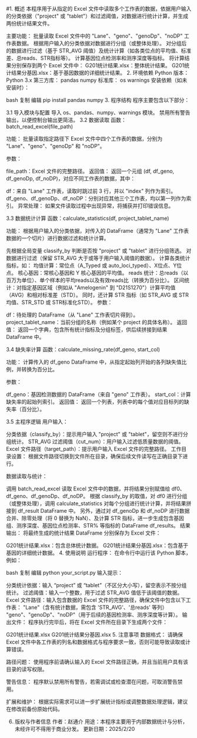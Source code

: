 #1. 概述
本程序用于从指定的 Excel 文件中读取多个工作表的数据，依据用户输入的分类依据（"project" 或 "tablet"）和过滤阈值，对数据进行统计计算，并生成两份统计结果文件。

主要功能：
批量读取 Excel 文件中的 "Lane"、"geno"、"genoDp"、"noDP" 工作表数据。
根据用户输入的分类依据对数据进行分组（或整体处理）。
对分组后的数据进行过滤（基于 STR_AVG 阈值）及统计计算（如各类位点的平均值、标准差、总reads、STR指标等）。
计算基因位点检测率和测序深度等指标。
将计算结果分别保存到两个 Excel 文件中：
G201统计结果.xlsx：整体统计结果。
G201统计结果分基因.xlsx：基于基因数据的详细统计结果。
2. 环境依赖
Python 版本：Python 3.x
第三方库：
pandas
numpy
标准库：
os
warnings
安装依赖（如未安装时）：

bash
复制
编辑
pip install pandas numpy
3. 程序结构
程序主要包含以下部分：

3.1 导入模块与配置
导入 os、pandas、numpy、warnings 模块。
禁用所有警告输出，以便控制台输出更简洁。
3.2 数据读取
函数：batch_read_excel(file_path)

功能：
批量读取指定路径下 Excel 文件中四个工作表的数据，分别为 "Lane"、"geno"、"genoDp" 和 "noDP"。

参数：

file_path：Excel 文件的完整路径。
返回值：
返回一个元组 (df, df_geno, df_genoDp, df_noDP)，对应不同工作表的数据，其中：

df：来自 "Lane" 工作表，读取时跳过前 3 行，并以 "index" 列作为索引。
df_geno、df_genoDp、df_noDP：分别对应其他三个工作表，均以第一列作为索引。
异常处理：
如果文件读取过程中出现异常，将捕获并打印错误信息。

3.3 数据统计计算
函数：calculate_statistics(df, project_tablet_name)

功能：
根据用户输入的分类依据，对传入的 DataFrame（通常为 "Lane" 工作表数据的一个切片）进行数据过滤和统计计算。

先根据全局变量 classify_by 判断是否按 "project" 或 "tablet" 进行分组筛选。
对数据进行过滤（保留 STR_AVG 大于或等于用户输入阈值的数据）。
计算各类统计指标，如：
均值计算：常位点（A_Typed 或 auto_loci_typed）、X位点、Y位点。
核心基因：常核心基因和 Y 核心基因的平均值。
reads 统计：总reads（以百万为单位）、单个样本的平均reads以及有效reads比（转换为百分比）。
区间统计：对指定基因区域（例如从 "Amelogenin" 到 "D21S1270"）计算平均值（AVG）和相对标准差（STD）。
同时，还计算 STR 指标（如 STR_AVG 或 STR均值、STR_STD 或 STR标准化STD）。
参数：

df：待处理的 DataFrame（从 "Lane" 工作表切片得到）。
project_tablet_name：当前分组的名称（例如某个 project 的具体名称）。
返回值：
返回一个字典，包含所有统计指标及分组标签，供后续拼接到结果 DataFrame 中。

3.4 缺失率计算
函数：calculate_missing_rate(df_geno, start_col)

功能：
计算传入的 df_geno DataFrame 中，从指定起始列开始的各列缺失值比例，并转换为百分比。

参数：

df_geno：基因检测数据的 DataFrame（来自 "geno" 工作表）。
start_col：计算缺失率的起始列索引。
返回值：
返回一个列表，列表中的每个值对应目标列的缺失率（百分比）。

3.5 主程序逻辑
用户输入：

分类依据（classify_by）：提示用户输入 "project" 或 "tablet"，留空则不进行分组统计。
STR_AVG 过滤阈值（cut_num）：用户输入过滤低质量数据的阈值。
Excel 文件路径（target_path）：提示用户输入 Excel 文件的完整路径。
工作目录设置：
根据文件路径切换到文件所在目录，确保后续文件读写在正确目录下进行。

数据读取与统计：

调用 batch_read_excel 读取 Excel 文件中的数据，并将结果分别赋值给 df0、df_geno、df_genoDp、df_noDP。
根据 classify_by 的取值，对 df0 进行分组（或整体处理），调用 calculate_statistics 对每个分组进行统计计算，并将结果拼接到 df_result DataFrame 中。
另外，通过对 df_genoDp 和 df_noDP 进行数据合并、除零处理（将 0 替换为 NaN）、及计算 STR 指标，进一步生成包含基因组、测序深度、基因位点检测率、STR% 等指标的 DataFrame df_results。
结果输出：
将最终生成的统计结果 DataFrame 分别保存为 Excel 文件：

G201统计结果.xlsx：包含总体统计数据。
G201统计结果分基因.xlsx：包含基于基因的详细统计数据。
4. 使用说明
运行程序：
在命令行中运行该 Python 脚本，例如：

bash
复制
编辑
python your_script.py
输入提示：

分类统计依据：输入 “project” 或 “tablet”（不区分大小写），留空表示不按分组统计。
过滤阈值：输入一个整数，用于过滤 STR_AVG 值低于该阈值的数据。
Excel 文件路径：输入包含数据的 Excel 文件的完整路径，确保文件中包含以下工作表：
"Lane"（含有统计数据，需包含 'STR_AVG'、'总reads' 等列）
"geno"、"genoDp"、"noDP"（用于后续的基因检测率、测序深度等计算）。
输出文件：
程序执行完毕后，将在 Excel 文件所在目录下生成两个文件：

G201统计结果.xlsx
G201统计结果分基因.xlsx
5. 注意事项
数据格式：
请确保 Excel 文件中各工作表的列名和数据格式与程序要求一致，否则可能导致读取或计算错误。

路径问题：
使用程序前请确认输入的 Excel 文件路径正确，并且当前用户具有该目录的读写权限。

警告信息：
程序默认禁用所有警告，若需调试或检查潜在问题，可取消警告禁用。

扩展和维护：
根据实际需求可以进一步扩展统计指标或调整数据处理逻辑，建议在修改前备份原始代码。

6. 版权与作者信息
作者：赵通介
用途：本程序主要用于内部数据统计与分析，未经许可不得用于商业分发。
更新日期：2025/2/20
